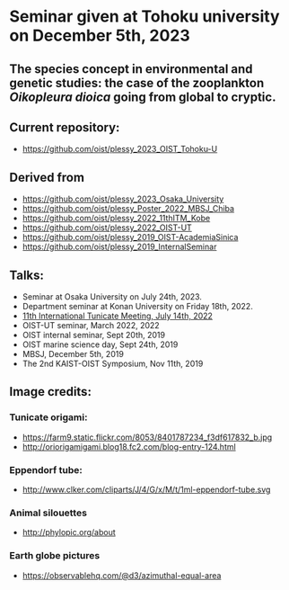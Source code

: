 # Seminar given at Tohoku university on December 5th, 2023 

## The species concept in environmental and genetic studies: the case of the zooplankton _Oikopleura dioica_ going from global to cryptic.

## Current repository:

 - https://github.com/oist/plessy_2023_OIST_Tohoku-U

## Derived from

 - https://github.com/oist/plessy_2023_Osaka_University 
 - https://github.com/oist/plessy_Poster_2022_MBSJ_Chiba
 - https://github.com/oist/plessy_2022_11thITM_Kobe
 - https://github.com/oist/plessy_2022_OIST-UT
 - https://github.com/oist/plessy_2019_OIST-AcademiaSinica
 - https://github.com/oist/plessy_2019_InternalSeminar

## Talks:

 - Seminar at Osaka University on July 24th, 2023.
 - Department seminar at Konan University on Friday 18th, 2022.
 - [11th International Tunicate Meeting, July 14th, 2022](https://sites.google.com/view/11th-itm)
 - OIST-UT seminar, March 2022, 2022
 - OIST internal seminar, Sept 20th, 2019
 - OIST marine science day, Sept 24th, 2019
 - MBSJ, December 5th, 2019
 - The 2nd KAIST-OIST Symposium, Nov 11th, 2019

## Image credits:

### Tunicate origami:

 - https://farm9.static.flickr.com/8053/8401787234_f3df617832_b.jpg
 - http://oriorigamigami.blog18.fc2.com/blog-entry-124.html

### Eppendorf tube:

 - http://www.clker.com/cliparts/J/4/G/x/M/t/1ml-eppendorf-tube.svg

### Animal silouettes

 - http://phylopic.org/about

### Earth globe pictures

 - https://observablehq.com/@d3/azimuthal-equal-area

